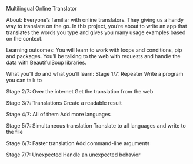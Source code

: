 Multilingual Online Translator

About: 
Everyone’s familiar with online translators. They giving us a handy way to translate on the go. 
In this project, you’re about to write an app that translates the words you type and gives you many usage examples based on the context.

Learning outcomes: 
You will learn to work with loops and conditions, pip and packages. 
You’ll be talking to the web with requests and handle the data with BeautifulSoup libraries.

What you’ll do and what you’ll learn:
Stage 1/7: Repeater
Write a program you can talk to

Stage 2/7: Over the internet
Get the translation from the web

Stage 3/7: Translations
Create a readable result

Stage 4/7: All of them
Add more languages

Stage 5/7: Simultaneous translation
Translate to all languages and write to the file

Stage 6/7: Faster translation
Add command-line arguments

Stage 7/7: Unexpected
Handle an unexpected behavior
